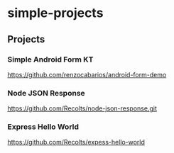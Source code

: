 # simple-projects

## Projects

### Simple Android Form KT

https://github.com/renzocabarios/android-form-demo

### Node JSON Response

https://github.com/Recolts/node-json-response.git

### Express Hello World

https://github.com/Recolts/expess-hello-world
